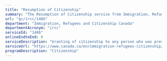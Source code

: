 ```yaml
---
title: "Resumption of Citizenship"
summary: "The Resumption of Citizenship service from Immigration, Refugees and Citizenship Canada is not available end-to-end online, according to the GC Service Inventory."
url: "gc/ircc/1486"
department: "Immigration, Refugees and Citizenship Canada"
departmentAcronym: "ircc"
serviceId: "1486"
onlineEndtoEnd: 0
serviceDescription: "Granting of citizenship to any person who was previously a Canadian citizen, whose citizenship has not been revoked, and who has met all the requirements to resume citizenship."
serviceUrl: "https://www.canada.ca/en/immigration-refugees-citizenship/services/canadian-citizenship/resume-canadian-citizenship.html"
programDescription: "Citizenship"
---
```

